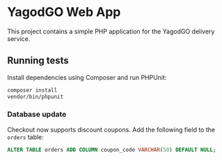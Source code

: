# YagodGO Web App

This project contains a simple PHP application for the YagodGO delivery service.

## Running tests

Install dependencies using Composer and run PHPUnit:

```bash
composer install
vendor/bin/phpunit
```

### Database update

Checkout now supports discount coupons. Add the following field to the `orders`
table:

```sql
ALTER TABLE orders ADD COLUMN coupon_code VARCHAR(50) DEFAULT NULL;
```